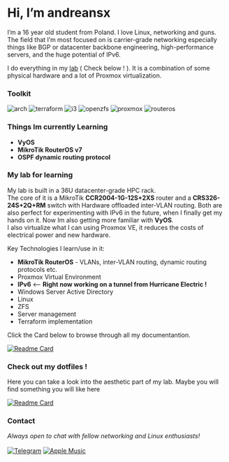 # Hi, I’m andreansx 

I’m a 16 year old student from Poland. I love Linux, networking and guns.
The field that I’m most focused on is carrier-grade networking especially things like BGP or datacenter backbone engineering, high-performance servers, and the huge potential of IPv6.

I do everything in my [lab](https://github.com/Andreansx/Networking-lab) ( Check below ! ). It is a combination of some physical hardware and a lot of Proxmox virtualization.

### Toolkit

<div align=“center”>

![arch](https://img.shields.io/badge/arch-2B0948?style=for-the-badge&logo=archlinux&logoSize=auto&logoColor=white)
![terraform](https://img.shields.io/badge/terraform-4C1B45?style=for-the-badge&logo=terraform&logoColor=white&logoSize=auto)
![i3](https://img.shields.io/badge/freebsd-6C2E43.svg?style=for-the-badge&logo=freebsd&logoColor=white&logoSize=auto)
![openzfs](https://img.shields.io/badge/openzfs-8D4040?style=for-the-badge&logo=openzfs&logoColor=white&logoSize=auto)
![proxmox](https://img.shields.io/badge/proxmox-AD533E?style=for-the-badge&logo=proxmox&logoColor=white&logoSize=auto)
![routeros](https://img.shields.io/badge/routeros-CE653B?style=for-the-badge&logo=mikrotik&logoColor=white&logoSize=auto)

</div>

### Things Im currently Learning

* **VyOS**
* **MikroTik RouterOS v7**
* **OSPF dynamic routing protocol**


### My lab for learning

My lab is built in a 36U datacenter-grade HPC rack.  
The core of it is a MikroTik **CCR2004-1G-12S+2XS** router and a **CRS326-24S+2Q+RM** switch with Hardware offloaded inter-VLAN routing. 
Both are also perfect for experimenting with IPv6 in the future, when I finally get my hands on it. Now Im also getting more familiar with **VyOS**.  
I also virtualize what I can using Proxmox VE, it reduces the costs of electrical power and new hardware.  

Key Technologies I learn/use in it: 
* **MikroTik RouterOS** - VLANs, inter-VLAN routing, dynamic routing protocols etc.
* Proxmox Virtual Environment
* **IPv6** <— **Right now working on a tunnel from Hurricane Electric !**
* Windows Server Active Directory
* Linux
* ZFS
* Server management
* Terraform implementation
  
Click the Card below to browse through all my documentantion.  

[![Readme Card](https://github-readme-stats.vercel.app/api/pin/?username=andreansx&repo=networking-lab&bg_color=191921&hide_border=true&text_color=8D4040&title_color=CE653B&icon_color=AD533E&border_radius=10)](https://github.com/andreansx/networking-lab)

### Check out my dotfiles !

Here you can take a look into the aesthetic part of my lab. Maybe you will find something you will like here

[![Readme Card](https://github-readme-stats.vercel.app/api/pin/?username=andreansx&repo=dotfiles&bg_color=191921&hide_border=true&text_color=8D4040&title_color=CE653B&icon_color=AD533E&border_radius=10)](https://github.com/andreansx/dotfiles)

### Contact

<div align=“center”>

_Always open to chat with fellow networking and Linux enthusiasts!_  
</br>
[![Telegram](https://img.shields.io/badge/telegram-2B59FF?style=for-the-badge&logo=telegram&logoColor=ffffff&logoSize=auto)](https://t.me/Andrtexh)
[![Apple Music](https://img.shields.io/badge/Apple%20Music-%23FA243C?style=for-the-badge&logo=applemusic&logoSize=auto)](https://music.apple.com/profile/andreansx)

</div>
